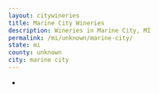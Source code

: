 ```yaml
---
layout: citywineries
title: Marine City Wineries
description: Wineries in Marine City, MI
permalink: /mi/unknown/marine-city/
state: mi
county: unknown
city: marine city
---
```

-
